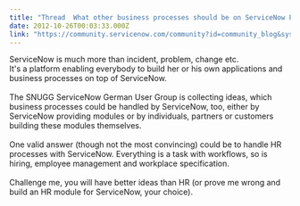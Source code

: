 ```yaml
---
title: "Thread  What other business processes should be on ServiceNow PaaS"
date: 2012-10-26T00:03:33.000Z
link: "https://community.servicenow.com/community?id=community_blog&sys_id=141e6e2ddbd0dbc01dcaf3231f9619e2"
---
```

<p>ServiceNow is much more than incident, problem, change etc.<br />It's a platform enabling everybody to build her or his own applications and business processes on top of ServiceNow.<br /><br />The SNUGG ServiceNow German User Group is collecting ideas, which business processes could be handled by ServiceNow, too, either by ServiceNow providing modules or by individuals, partners or customers building these modules themselves.<br /><br />One valid answer (though not the most convincing) could be to handle HR processes with ServiceNow. Everything is a task with workflows, so is hiring, employee management and workplace specification.<br /><br />Challenge me, you will have better ideas than HR (or prove me wrong and build an HR module for ServiceNow, your choice).</p>